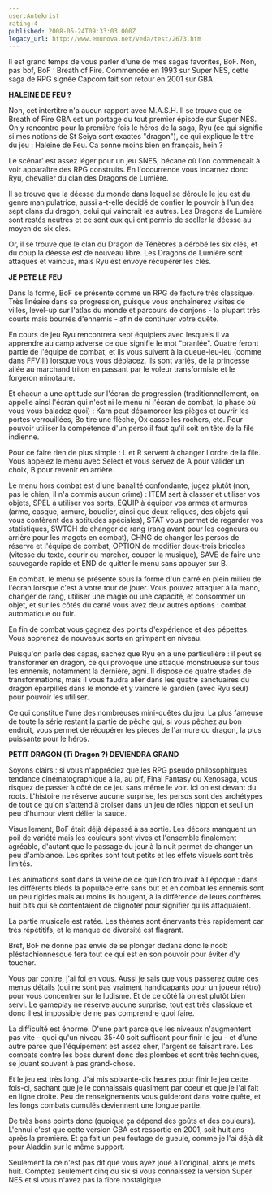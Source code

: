 ```yaml
---
user:Antekrist
rating:4
published: 2008-05-24T09:33:03.000Z
legacy_url: http://www.emunova.net/veda/test/2673.htm
---
```

Il est grand temps de vous parler d'une de mes sagas favorites, BoF. Non, pas bof, BoF : Breath of Fire. Commencée en 1993 sur Super NES, cette saga de RPG signée Capcom fait son retour en 2001 sur GBA.  

  

**HALEINE DE FEU ?**  

Non, cet intertitre n'a aucun rapport avec M.A.S.H. Il se trouve que ce Breath of Fire GBA est un portage du tout premier épisode sur Super NES. On y rencontre pour la première fois le héros de la saga, Ryu (ce qui signifie si mes notions de St Seiya sont exactes "dragon"), ce qui explique le titre du jeu : Haleine de Feu. Ca sonne moins bien en français, hein ?  

Le scénar' est assez léger pour un jeu SNES, bécane où l'on commençait à voir apparaître des RPG construits. En l'occurrence vous incarnez donc Ryu, chevalier du clan des Dragons de Lumière.  

Il se trouve que la déesse du monde dans lequel se déroule le jeu est du genre manipulatrice, aussi a-t-elle décidé de confier le pouvoir à l'un des sept clans du dragon, celui qui vaincrait les autres. Les Dragons de Lumière sont restés neutres et ce sont eux qui ont permis de sceller la déesse au moyen de six clés.  

Or, il se trouve que le clan du Dragon de Ténèbres a dérobé les six clés, et du coup la déesse est de nouveau libre. Les Dragons de Lumière sont attaqués et vaincus, mais Ryu est envoyé récupérer les clés.  

  

**JE PETE LE FEU**  

Dans la forme, BoF se présente comme un RPG de facture très classique. Très linéaire dans sa progression, puisque vous enchaînerez visites de villes, level-up sur l'atlas du monde et parcours de donjons - la plupart très courts mais bourrés d'ennemis - afin de continuer votre quête.  

En cours de jeu Ryu rencontrera sept équipiers avec lesquels il va apprendre au camp adverse ce que signifie le mot "branlée". Quatre feront partie de l'équipe de combat, et ils vous suivent à la queue-leu-leu (comme dans FFVIII) lorsque vous vous déplacez. Ils sont variés, de la princesse ailée au marchand triton en passant par le voleur transformiste et le forgeron minotaure.  

Et chacun a une aptitude sur l'écran de progression (traditionnellement, on appelle ainsi l'écran qui n'est ni le menu ni l'écran de combat, la phase où vous vous baladez quoi) : Karn peut désamorcer les pièges et ouvrir les portes verrouillées, Bo tire une flèche, Ox casse les rochers, etc. Pour pouvoir utiliser la compétence d'un perso il faut qu'il soit en tête de la file indienne.  

  

Pour ce faire rien de plus simple : L et R servent à changer l'ordre de la file. Vous appelez le menu avec Select et vous servez de A pour valider un choix, B pour revenir en arrière.  

Le menu hors combat est d'une banalité confondante, jugez plutôt (non, pas le chien, il n'a commis aucun crime) : ITEM sert à classer et utiliser vos objets, SPEL à utiliser vos sorts, EQUIP à équiper vos armes et armures (arme, casque, armure, bouclier, ainsi que deux reliques, des objets qui vous confèrent des aptitudes spéciales), STAT vous permet de regarder vos statistiques, SWTCH de changer de rang (rang avant pour les cogneurs ou arrière pour les magots en combat), CHNG de changer les persos de réserve et l'équipe de combat, OPTION de modifier deux-trois bricoles (vitesse du texte, courir ou marcher, couper la musique), SAVE de faire une sauvegarde rapide et END de quitter le menu sans appuyer sur B.  

  

En combat, le menu se présente sous la forme d'un carré en plein milieu de l'écran lorsque c'est à votre tour de jouer. Vous pouvez attaquer à la mano, changer de rang, utiliser une magie ou une capacité, et consommer un objet, et sur les côtés du carré vous avez deux autres options : combat automatique ou fuir.  

En fin de combat vous gagnez des points d'expérience et des pépettes. Vous apprenez de nouveaux sorts en grimpant en niveau.  

Puisqu'on parle des capas, sachez que Ryu en a une particulière : il peut se transformer en dragon, ce qui provoque une attaque monstrueuse sur tous les ennemis, notamment la dernière, agni. Il dispose de quatre stades de transformations, mais il vous faudra aller dans les quatre sanctuaires du dragon éparpillés dans le monde et y vaincre le gardien (avec Ryu seul) pour pouvoir les utiliser.  

Ce qui constitue l'une des nombreuses mini-quêtes du jeu. La plus fameuse de toute la série restant la partie de pêche qui, si vous pêchez au bon endroit, vous permet de récupérer les pièces de l'armure du dragon, la plus puissante pour le héros.  

  

**PETIT DRAGON (Ti Dragon ?) DEVIENDRA GRAND**  

Soyons clairs : si vous n'appréciez que les RPG pseudo philosophiques tendance cinématographique à la, au pif, Final Fantasy ou Xenosaga, vous risquez de passer à côté de ce jeu sans même le voir. Ici on est devant du roots. L'histoire ne réserve aucune surprise, les persos sont des archétypes de tout ce qu'on s'attend à croiser dans un jeu de rôles nippon et seul un peu d'humour vient délier la sauce.  

Visuellement, BoF était déjà dépassé à sa sortie. Les décors manquent un poil de variété mais les couleurs sont vives et l'ensemble finalement agréable, d'autant que le passage du jour à la nuit permet de changer un peu d'ambiance. Les sprites sont tout petits et les effets visuels sont très limités.  

Les animations sont dans la veine de ce que l'on trouvait à l'époque : dans les différents bleds la populace erre sans but et en combat les ennemis sont un peu rigides mais au moins ils bougent, à la différence de leurs confrères huit bits qui se contentaient de clignoter pour signifier qu'ils attaquaient.  

La partie musicale est ratée. Les thèmes sont énervants très rapidement car très répétitifs, et le manque de diversité est flagrant.  

Bref, BoF ne donne pas envie de se plonger dedans donc le noob pléstachionnesque fera tout ce qui est en son pouvoir pour éviter d'y toucher.  

  

Vous par contre, j'ai foi en vous. Aussi je sais que vous passerez outre ces menus détails (qui ne sont pas vraiment handicapants pour un joueur rétro) pour vous concentrer sur le ludisme. Et de ce côté là on est plutôt bien servi. Le gameplay ne réserve aucune surprise, tout est très classique et donc il est impossible de ne pas comprendre quoi faire.  

La difficulté est énorme. D'une part parce que les niveaux n'augmentent pas vite - quoi qu'un niveau 35-40 soit suffisant pour finir le jeu - et d'une autre parce que l'équipement est assez cher, l'argent se faisant rare. Les combats contre les boss durent donc des plombes et sont très techniques, se jouant souvent à pas grand-chose.  

Et le jeu est très long. J'ai mis soixante-dix heures pour finir le jeu cette fois-ci, sachant que je le connaissais quasiment par coeur et que je l'ai fait en ligne droite. Peu de renseignements vous guideront dans votre quête, et les longs combats cumulés deviennent une longue partie.  

  

De très bons points donc (quoique ça dépend des goûts et des couleurs). L'ennui c'est que cette version GBA est ressortie en 2001, soit huit ans après la première. Et ça fait un peu foutage de gueule, comme je l'ai déjà dit pour Aladdin sur le même support.  

Seulement là ce n'est pas dit que vous ayez joué à l'original, alors je mets huit. Comptez seulement cinq ou six si vous connaissez la version Super NES et si vous n'avez pas la fibre nostalgique.